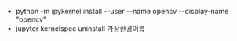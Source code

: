 * python -m ipykernel install --user --name opencv --display-name "opencv"
* jupyter kernelspec uninstall 가상환경이름
